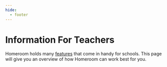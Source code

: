 ```yaml
---
hide:
  - footer
---
```


# Information For Teachers

Homeroom holds many [features](features.md) that come in handy for schools. This page will give you an overview of how Homeroom can work best for you. 